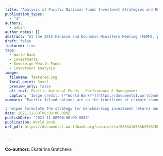 ```yaml
---
title: "Analysis of Pacific National Funds Investment Strategies and Results: Regional Comparative Study"
publication_types:
  - "4"
authors:
  - admin
author_notes: []
abstract: "At the 2019 Finance and Economic Ministers Meeting (FEMM), policy makers called for improved transparency of the Pacific trust funds’ management practices and investment results as a way to foster its improved management going forward. FEMM tasked the World Bank to undertake the study. Whereas significant progress has been made in establishing international best practices for sovereign or large public funds or both, trust funds in the Pacific are unique in making direct application of those practices challenging. Furthermore, the comparative analysis of the management practices and relevant performance metrics of Pacific trust funds are still lacking. FEMM’s objective for disclosing comparative analysis of Pacific funds investment results is to further stimulate collaborative discussion on how to continue to strengthen Pacific funds’ management and to inform the design and implementation of relevant reforms. In response to the FEMM request, this note will address the current vacuum of comparable information about Pacific funds’ investment management practices building on: (a) the World Bank engagements with the funds over the past five years; and (b) relevant information provided by those funds specifically for this analysis. This comparative study is meant to inform policy and decisionmakers governing the funds on the effect of their investment governance decisions on performance of the funds over the medium to long term."
draft: false
featured: true
tags:
  - World Bank
  - Investments
  - Sovereign Wealth Funds
  - Investment Analysis
image:
  filename: featured.png
  focal_point: Smart
  preview_only: false
  alt_text: Pacific National Funds - Performance & Management 
  caption: 'Image credit: [**World Bank**](https://documents1.worldbank.org/curated/en/986341636362936765/pdf/Analysis-of-Pacific-National-Funds-Investment-Strategies-and-Results-Regional-Comparative-Study.pdf)'
summary: "Pacific Island nations are on the frontlines of climate change. On behalf of regional Finance and Economy ministers, Ekaterina Gratcheva and I analyzed the returns and management of their national funds, many of which are larger than 100% of GDP. These funds play an outsized role in providing for the future wellbeing of citizens in Pacific Island nations.  The analysis aimed to fill the vacuum of comparable information about fund performance, fees, and management. Greater transparency empowers policymakers to make prudent decisions in the best interest of their citizens.\n 

I helped formulate the strategy for benchmarking investment returns and risk in the context of limited data, and compatibility challenges. We built off of the work of New Zealand's sovereign wealth fund in benchmarking the performance of active managers against reference portfolios comprised of easily implementable, low-cost, internationally diversified passive portfolios.  I performed the quantitative investment analysis using R."  
date: 2021-11-08T00:00:00.000Z
publishDate: "2021-11-08T00:00:00.000Z"
publication: World Bank
url_pdf: https://documents1.worldbank.org/curated/en/986341636362936765/pdf/Analysis-of-Pacific-National-Funds-Investment-Strategies-and-Results-Regional-Comparative-Study.pdf


---
```


**Co-authors**: Ekaterina Gratcheva
